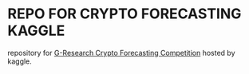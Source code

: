 # REPO FOR CRYPTO FORECASTING KAGGLE

repository for [G-Research Crypto Forecasting Competition](https://www.kaggle.com/competitions/g-research-crypto-forecasting) hosted by kaggle.
